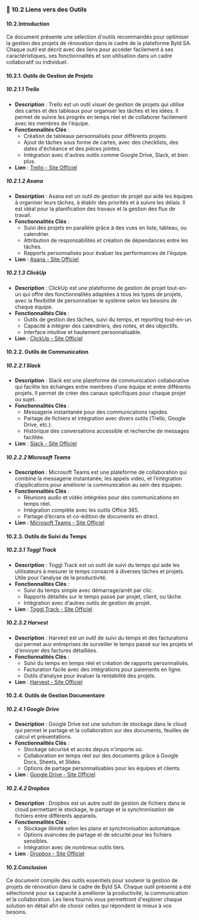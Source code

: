 ### 🔗 10.2 Liens vers des Outils

#### 10.2.Introduction
Ce document présente une sélection d'outils recommandés pour optimiser la gestion des projets de rénovation dans le cadre de la plateforme Byld SA. Chaque outil est décrit avec des liens pour accéder facilement à ses caractéristiques, ses fonctionnalités et son utilisation dans un cadre collaboratif ou individuel.

#### 10.2.1. Outils de Gestion de Projets

##### 10.2.1.1 Trello
- **Description** : Trello est un outil visuel de gestion de projets qui utilise des cartes et des tableaux pour organiser les tâches et les idées. Il permet de suivre les progrès en temps réel et de collaborer facilement avec les membres de l'équipe.
- **Fonctionnalités Clés** :
  - Création de tableaux personnalisés pour différents projets.
  - Ajout de tâches sous forme de cartes, avec des checklists, des dates d'échéance et des pièces jointes.
  - Intégration avec d'autres outils comme Google Drive, Slack, et bien plus.
- **Lien** : [Trello - Site Officiel](https://trello.com)

##### 10.2.1.2 Asana
- **Description** : Asana est un outil de gestion de projet qui aide les équipes à organiser leurs tâches, à établir des priorités et à suivre les délais. Il est idéal pour la planification des travaux et la gestion des flux de travail.
- **Fonctionnalités Clés** :
  - Suivi des projets en parallèle grâce à des vues en liste, tableau, ou calendrier.
  - Attribution de responsabilités et création de dépendances entre les tâches.
  - Rapports personnalisés pour évaluer les performances de l'équipe.
- **Lien** : [Asana - Site Officiel](https://asana.com)

##### 10.2.1.3 ClickUp
- **Description** : ClickUp est une plateforme de gestion de projet tout-en-un qui offre des fonctionnalités adaptées à tous les types de projets, avec la flexibilité de personnaliser le système selon les besoins de chaque équipe.
- **Fonctionnalités Clés** :
  - Outils de gestion des tâches, suivi du temps, et reporting tout-en-un.
  - Capacité à intégrer des calendriers, des notes, et des objectifs.
  - Interface intuitive et hautement personnalisable.
- **Lien** : [ClickUp - Site Officiel](https://clickup.com)

#### 10.2.2. Outils de Communication

##### 10.2.2.1 Slack
- **Description** : Slack est une plateforme de communication collaborative qui facilite les échanges entre membres d’une équipe et entre différents projets. Il permet de créer des canaux spécifiques pour chaque projet ou sujet.
- **Fonctionnalités Clés** :
  - Messagerie instantanée pour des communications rapides.
  - Partage de fichiers et intégration avec divers outils (Trello, Google Drive, etc.).
  - Historique des conversations accessible et recherche de messages facilitée.
- **Lien** : [Slack - Site Officiel](https://slack.com)

##### 10.2.2.2 Microsoft Teams
- **Description** : Microsoft Teams est une plateforme de collaboration qui combine la messagerie instantanée, les appels vidéo, et l’intégration d’applications pour améliorer la communication au sein des équipes.
- **Fonctionnalités Clés** :
  - Réunions audio et vidéo intégrées pour des communications en temps réel.
  - Intégration complète avec les outils Office 365.
  - Partage d’écrans et co-édition de documents en direct.
- **Lien** : [Microsoft Teams - Site Officiel](https://teams.microsoft.com)

#### 10.2.3. Outils de Suivi du Temps

##### 10.2.3.1 Toggl Track
- **Description** : Toggl Track est un outil de suivi du temps qui aide les utilisateurs à mesurer le temps consacré à diverses tâches et projets. Utile pour l’analyse de la productivité.
- **Fonctionnalités Clés** :
  - Suivi du temps simple avec démarrage/arrêt par clic.
  - Rapports détaillés sur le temps passé par projet, client, ou tâche.
  - Intégration avec d'autres outils de gestion de projet.
- **Lien** : [Toggl Track - Site Officiel](https://toggl.com/track/)

##### 10.2.3.2 Harvest
- **Description** : Harvest est un outil de suivi du temps et des facturations qui permet aux entreprises de surveiller le temps passé sur les projets et d'envoyer des factures détaillées.
- **Fonctionnalités Clés** :
  - Suivi du temps en temps réel et création de rapports personnalisés.
  - Facturation facile avec des intégrations pour paiements en ligne.
  - Outils d’analyse pour évaluer la rentabilité des projets.
- **Lien** : [Harvest - Site Officiel](https://www.getharvest.com)

#### 10.2.4. Outils de Gestion Documentaire

##### 10.2.4.1 Google Drive
- **Description** : Google Drive est une solution de stockage dans le cloud qui permet le partage et la collaboration sur des documents, feuilles de calcul et présentations.
- **Fonctionnalités Clés** :
  - Stockage sécurisé et accès depuis n'importe où.
  - Collaboration en temps réel sur des documents grâce à Google Docs, Sheets, et Slides.
  - Options de partage personnalisables pour les équipes et clients.
- **Lien** : [Google Drive - Site Officiel](https://drive.google.com)

##### 10.2.4.2 Dropbox
- **Description** : Dropbox est un autre outil de gestion de fichiers dans le cloud permettant le stockage, le partage et la synchronisation de fichiers entre différents appareils.
- **Fonctionnalités Clés** :
  - Stockage illimité selon les plans et synchronisation automatique.
  - Options avancées de partage et de sécurité pour les fichiers sensibles.
  - Intégration avec de nombreux outils tiers.
- **Lien** : [Dropbox - Site Officiel](https://www.dropbox.com)

#### 10.2.Conclusion
Ce document compile des outils essentiels pour soutenir la gestion de projets de rénovation dans le cadre de Byld SA. Chaque outil présenté a été sélectionné pour sa capacité à améliorer la productivité, la communication et la collaboration. Les liens fournis vous permettront d'explorer chaque solution en détail afin de choisir celles qui répondent le mieux à vos besoins.